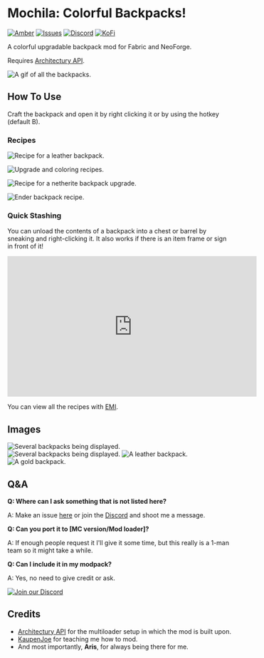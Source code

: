 # Mochila: Colorful Backpacks!

[![Amber](https://img.shields.io/badge/Amber-iamkaf?style=for-the-badge&label=Requires&color=%23ebb134)](https://modrinth.com/mod/amber) [![Issues](https://img.shields.io/github/issues/iamkaf/mod-issues?style=for-the-badge&color=%23eee)](https://github.com/iamkaf/mod-issues) [![Discord](https://img.shields.io/discord/1207469438719492176?style=for-the-badge&logo=discord&label=DISCORD&color=%235865F2)](https://discord.gg/HV5WgTksaB) [![KoFi](https://img.shields.io/badge/KoFi-iamkaf?style=for-the-badge&logo=kofi&logoColor=%2330d1e3&label=Support%20Me&color=%2330d1e3)](https://ko-fi.com/iamkaffe)

A colorful upgradable backpack mod for Fabric and NeoForge.

Requires [Architectury API](https://modrinth.com/mod/architectury-api).


![A gif of all the backpacks.](https://cdn.modrinth.com/data/cached_images/f4723d0598b20a3229b2d53f5c329c16f14947d5.gif)

## How To Use

Craft the backpack and open it by right clicking it or by using the hotkey (default B).

### Recipes

![Recipe for a leather backpack.](https://raw.githubusercontent.com/iamkaf/modresources/refs/heads/main/pages/mochila/recipe1.png)

![Upgrade and coloring recipes.](https://raw.githubusercontent.com/iamkaf/modresources/refs/heads/main/pages/mochila/recipe2.png)

![Recipe for a netherite backpack upgrade.](https://raw.githubusercontent.com/iamkaf/modresources/refs/heads/main/pages/mochila/recipe3.png)

![Ender backpack recipe.](https://raw.githubusercontent.com/iamkaf/modresources/refs/heads/main/pages/mochila/screenshot5.png)

### Quick Stashing

You can unload the contents of a backpack into a chest or barrel by sneaking and right-clicking it. It also works if there is an item frame or sign in front of it!

<iframe width="560" height="315" src="https://www.youtube-nocookie.com/embed/i_TbV_Vm6RM" title="YouTube video player" frameborder="0" allow="accelerometer; autoplay; clipboard-write; encrypted-media; gyroscope; picture-in-picture; web-share" allowfullscreen></iframe>

You can view all the recipes with [EMI](https://modrinth.com/mod/emi).


## Images

![Several backpacks being displayed.](https://raw.githubusercontent.com/iamkaf/modresources/refs/heads/main/pages/mochila/screenshot1.png)
![Several backpacks being displayed.](https://raw.githubusercontent.com/iamkaf/modresources/refs/heads/main/pages/mochila/screenshot2.png)
![A leather backpack.](https://raw.githubusercontent.com/iamkaf/modresources/refs/heads/main/pages/mochila/screenshot3.png)
![A gold backpack.](https://raw.githubusercontent.com/iamkaf/modresources/refs/heads/main/pages/mochila/screenshot4.png)

## Q&A

**Q: Where can I ask something that is not listed here?**

A: Make an issue [here](https://github.com/iamkaf/mod-issues) or join the [Discord](https://discord.gg/HV5WgTksaB) and shoot me a message.


**Q: Can you port it to [MC version/Mod loader]?**

A: If enough people request it I'll give it some time, but this really is a 1-man team so it might take a while.


**Q: Can I include it in my modpack?**

A: Yes, no need to give credit or ask.

[![Join our Discord](https://raw.githubusercontent.com/iamkaf/modresources/refs/heads/main/pages/common/discord.png)](https://discord.gg/HV5WgTksaB)


## Credits

- [Architectury API](https://modrinth.com/mod/architectury-api) for the multiloader setup in which the mod is built upon.
- [KaupenJoe](https://www.youtube.com/@ModdingByKaupenjoe) for teaching me how to mod.
- And most importantly, **Aris**, for always being there for me.


